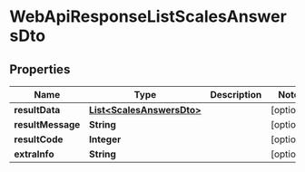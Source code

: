 # WebApiResponseListScalesAnswersDto

## Properties
Name | Type | Description | Notes
------------ | ------------- | ------------- | -------------
**resultData** | [**List&lt;ScalesAnswersDto&gt;**](ScalesAnswersDto.md) |  |  [optional]
**resultMessage** | **String** |  |  [optional]
**resultCode** | **Integer** |  |  [optional]
**extraInfo** | **String** |  |  [optional]
